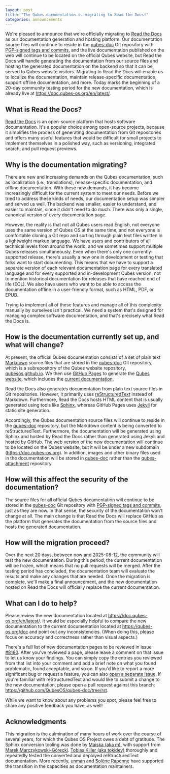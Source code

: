 ```yaml
---
layout: post
title: "The Qubes documentation is migrating to Read the Docs!"
categories: announcements
---
```


We're pleased to announce that we're officially migrating to [Read the Docs](https://readthedocs.com/) as our documentation generation and hosting platform. Our documentation source files will continue to reside in the [qubes-doc](https://github.com/QubesOS/qubes-doc) Git repository with [PGP-signed tags and commits](/security/verifying-signatures/#how-to-verify-signatures-on-git-repository-tags-and-commits), and the live documentation published on the web will continue to be located on the official Qubes website, but Read the Docs will handle generating the documentation from our source files and hosting the generated documentation on the backend so that it can be served to Qubes website visitors. Migrating to Read the Docs will enable us to localize the documentation, maintain release-specific documentation, support offline documentation, and more. Today marks the beginning of a 20-day community testing period for the new documentation, which is already live at <https://doc.qubes-os.org/en/latest/>.

## What is Read the Docs?

[Read the Docs](https://readthedocs.com/) is an open-source platform that hosts software documentation. It's a popular choice among open-source projects,  because it simplifies the process of generating documentation from Git repositories and offers many useful features that would be difficult for small projects to implement themselves in a polished way, such as versioning, integrated search, and pull request previews.

## Why is the documentation migrating?

There are new and increasing demands on the Qubes documentation, such as localization (i.e., translations), release-specific documentation, and offline documentation. With these new demands, it has become increasingly difficult for the current system to meet our needs. Before we tried to address these kinds of needs, our documentation setup was simpler and served us well. The backend was smaller, easier to understand, and easier to maintain, since it didn't need to do much. There was only a single, canonical version of every documentation page.

However, the reality is that not all Qubes users read English, not everyone uses the same version of Qubes OS at the same time, and not everyone is comfortable cloning a Git repo and sorting through plain text files written in a lightweight markup language. We have users and contributors of all technical levels from around the world, and we sometimes support multiple Qubes releases simultaneously. Even when there's only one currently-supported release, there's usually a new one in development or testing that folks want to start documenting. This means that we have to support a separate version of each relevant documentation page for every translated language and for every supported and in-development Qubes version, not to mention historical documentation for releases that have reached end of life (EOL). We also have users who want to be able to access the documentation offline in a user-friendly format, such as HTML, PDF, or EPUB.

Trying to implement all of these features and manage all of this complexity manually by ourselves isn't practical. We need a system that's designed for managing complex software documentation, and that's precisely what Read the Docs is.

## How is the documentation currently set up, and what will change?

At present, the official Qubes documentation consists of a set of plain text [Markdown](https://en.wikipedia.org/wiki/Markdown) source files that are stored in the [qubes-doc](https://github.com/QubesOS/qubes-doc) Git repository, which is a subrepository of the Qubes website repository, [qubesos.github.io](https://github.com/QubesOS/qubesos.github.io). We then use [GitHub Pages](https://pages.github.com/) to generate the [Qubes website](/), which includes the [current documentation](/doc/).

Read the Docs also generates documentation from plain text source files in Git repositories. However, it primarily uses [reStructuredText](https://en.wikipedia.org/wiki/ReStructuredText) instead of Markdown. Furthermore, Read the Docs hosts HTML content that is usually generated using tools like [Sphinx](https://www.sphinx-doc.org/), whereas GitHub Pages uses [Jekyll](https://jekyllrb.com/) for static site generation.

Accordingly, the Qubes documentation source files will continue to reside in the [qubes-doc](https://github.com/QubesOS/qubes-doc) repository, but the Markdown content is being converted to reStructuredText. Furthermore, the documentation will be generated using Sphinx and hosted by Read the Docs rather than generated using Jekyll and hosted by GitHub. The web version of the new documentation will continue to be located on the Qubes website, but it will be under a new subdomain (<https://doc.qubes-os.org>). In addition, images and other binary files used in the documentation will be stored in [qubes-doc](https://github.com/QubesOS/qubes-doc) rather than the [qubes-attachment](https://github.com/QubesOS/qubes-attachment) repository.

## How will this affect the security of the documentation?

The source files for all official Qubes documentation will continue to be stored in the [qubes-doc](https://github.com/QubesOS/qubes-doc) Git repository with [PGP-signed tags and commits](/security/verifying-signatures/#how-to-verify-signatures-on-git-repository-tags-and-commits), just as they are now. In that sense, the security of the documentation won't change at all. The main change is that Read the Docs will replace GitHub as the platform that generates the documentation from the source files and hosts the generated documentation.

## How will the migration proceed?

Over the next 20 days, between now and 2025-08-12, the community will test the new documentation. During this period, the current documentation will be frozen, which means that no pull requests will be merged. After the testing period has concluded, the documentation team will evaluate the results and make any changes that are needed. Once the migration is complete, we'll make a final announcement, and the new documentation hosted on Read the Docs will officially replace the current documentation.

## What can I do to help?

Please review the new documentation located at <https://doc.qubes-os.org/en/latest/>. It would be especially helpful to compare the new documentation to the current documentation located at <https://qubes-os.org/doc> and point out any inconsistencies. (When doing this, please focus on accuracy and correctness rather than visual aspects.)

There's a full list of new documentation pages to be reviewed in issue [#8180](https://github.com/QubesOS/qubes-issues/issues/8180). After you've reviewed a page, please leave a comment on that issue to let us know your findings. You can simply copy the entries you reviewed from that list into your comment and add a brief note on what you found problematic, found acceptable, and so on. If you'd like to report a more significant bug or request a feature, you can also [open a separate issue](/doc/issue-tracking/). If you're familiar with reStructuredText and would like to submit a change to the new documentation, please open a pull request against this branch: <https://github.com/QubesOS/qubes-doc/tree/rst>.

While we want to know about any problems you spot, please feel free to share any positive feedback you have, as well!

## Acknowledgments

This migration is the culmination of many hours of work over the course of several years, for which the Qubes OS Project owes a debt of gratitude. The Sphinx conversion tooling was done by [Maiska (aka m)](/team/#m), with support from [Marek Marczykowski-Górecki](/team/#marek-marczykowski-górecki). [Tobias Killer (aka tokidev)](/team/#tobias-killer) thoroughly and repeatedly tested the converted and deployed reStructuredText documentation. More recently, [unman](/team/#unman) and [Solène Rapenne](/team/#solène-rapenne) have supported the transition in the capacities as documentation maintainers.
